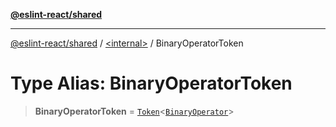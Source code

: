 [**@eslint-react/shared**](../../README.md)

***

[@eslint-react/shared](../../README.md) / [\<internal\>](../README.md) / BinaryOperatorToken

# Type Alias: BinaryOperatorToken

> **BinaryOperatorToken** = [`Token`](../interfaces/Token.md)\<[`BinaryOperator`](BinaryOperator.md)\>

